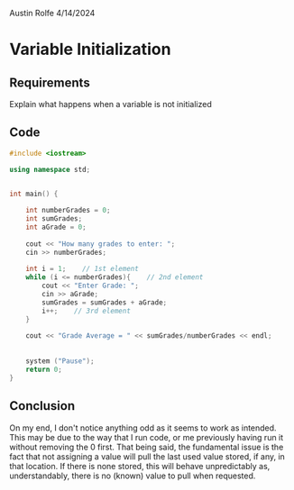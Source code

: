 Austin Rolfe
4/14/2024
# Variable Initialization
## Requirements
Explain what happens when a variable is not initialized
## Code
```cpp
#include <iostream>

using namespace std;


int main() {
	
	int numberGrades = 0;
	int sumGrades;
	int aGrade = 0;
	
	cout << "How many grades to enter: ";
	cin >> numberGrades;
	
	int i = 1;    // 1st element
	while (i <= numberGrades){    // 2nd element
		cout << "Enter Grade: ";
		cin >> aGrade;
		sumGrades = sumGrades + aGrade;
		i++;    // 3rd element	
	}
	
	cout << "Grade Average = " << sumGrades/numberGrades << endl;
	
	
	system ("Pause");
	return 0;
}
```
## Conclusion
On my end, I don't notice anything odd as it seems to work as intended. This may be due to the way that I run code, or me previously having run it without removing the 0 first. That being said, the fundamental issue is the fact that not assigning a value will pull the last used value stored, if any, in that location. If there is none stored, this will behave unpredictably as, understandably, there is no (known) value to pull when requested.